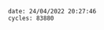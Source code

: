 

                date: 24/04/2022 20:27:46
                cycles: 83880

                         